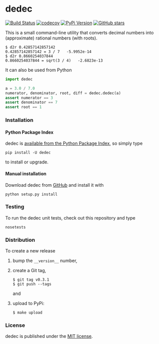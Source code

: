 # dedec

[![Build Status](https://travis-ci.org/nschloe/dedec.svg?branch=master)](https://travis-ci.org/nschloe/dedec)
[![codecov](https://codecov.io/gh/nschloe/dedec/branch/master/graph/badge.svg)](https://codecov.io/gh/nschloe/dedec)
[![PyPi Version](https://img.shields.io/pypi/v/dedec.svg)](https://pypi.python.org/pypi/dedec)
[![GitHub stars](https://img.shields.io/github/stars/nschloe/dedec.svg?style=social&label=Star&maxAge=2592000)]()

This is a small command-line utility that converts decimal numbers into
(approximate) rational numbers (with roots).
```
$ d2r 0.42857142857142
0.42857142857142 = 3 / 7   -5.9952e-14
$ d2r 0.8660254037844
0.8660254037844 = sqrt(3 / 4)   -2.6823e-13
```
It can also be used from Python
```python
import dedec

a = 3.0 / 7.0
numerator, denominator, root, diff = dedec.dedec(a)
assert numerator == 3
assert denominator == 7
assert root == 1
```

### Installation

#### Python Package Index

dedec is [available from the Python Package
Index](https://pypi.python.org/pypi/dedec/), so simply type
```
pip install -U dedec
```
to install or upgrade.

#### Manual installation

Download dedec from [GitHub](https://github.com/nschloe/dedec) and
install it with
```
python setup.py install
```

### Testing

To run the dedec unit tests, check out this repository and type
```
nosetests
```


### Distribution
To create a new release

1. bump the `__version__` number,

2. create a Git tag,
    ```
    $ git tag v0.3.1
    $ git push --tags
    ```
    and

3. upload to PyPi:
    ```
    $ make upload
    ```

### License

dedec is published under the [MIT license](https://en.wikipedia.org/wiki/MIT_License).
